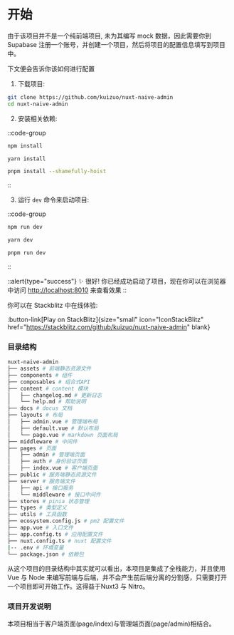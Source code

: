 # 开始

由于该项目并不是一个纯前端项目, 未为其编写 mock 数据，因此需要你到 Supabase 注册一个账号，并创建一个项目，然后将项目的配置信息填写到项目中。

下文便会告诉你该如何进行配置

1. 下载项目:

```bash
git clone https://github.com/kuizuo/nuxt-naive-admin
cd nuxt-naive-admin
```

2. 安装相关依赖:

::code-group

  ```bash [npm]
  npm install
  ```

  ```bash [yarn]
  yarn install
  ```

  ```bash [pnpm]
  pnpm install --shamefully-hoist
  ```

::

3. 运行 `dev` 命令来启动项目:

::code-group

```bash [npm]
npm run dev
```

```bash [yarn]
yarn dev
```

```bash [pnpm]
pnpm run dev
```

::

::alert{type="success"}
✨ 很好! 你已经成功启动了项目，现在你可以在浏览器中访问 <http://localhost:8010> 来查看效果
::

你可以在 Stackblitz 中在线体验:

:button-link[Play on StackBlitz]{size="small" icon="IconStackBlitz" href="https://stackblitz.com/github/kuizuo/nuxt-naive-admin" blank}

### 目录结构

```bash
nuxt-naive-admin
├── assets # 前端静态资源文件
├── components # 组件
├── composables # 组合式API
├── content # content 模块
│   ├── changelog.md # 更新日志
│   └── help.md # 帮助说明
├── docs # docus 文档
├── layouts # 布局
│   ├── admin.vue # 管理端布局
│   ├── default.vue # 默认布局
│   └── page.vue # markdown 页面布局
├── middleware # 中间件
├── pages # 页面
│   ├── admin # 管理端页面
│   ├── auth # 身份验证页面
│   ├── index.vue # 客户端页面
├── public # 服务端静态资源文件
├── server # 服务端文件
│   ├── api # 接口服务
│   └── middleware # 接口中间件
├── stores # pinia 状态管理
├── types # 类型定义
├── utils # 工具函数
├── ecosystem.config.js # pm2 配置文件
├── app.vue # 入口文件
├── app.config.ts # 应用配置文件
├── nuxt.config.ts # nuxt 配置文件
|-- .env # 环境变量
└── package.json # 依赖包
```

从这个项目的目录结构中其实就可以看出，本项目是集成了全栈能力，并且使用 Vue 与 Node 来编写前端与后端，并不会产生前后端分离的分割感，只需要打开一个项目即可开始工作。这得益于Nuxt3 与 Nitro。

### 项目开发说明

本项目相当于客户端页面(page/index)与管理端页面(page/admin)相结合。
